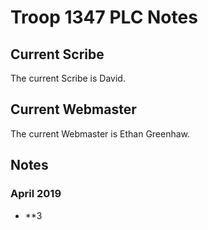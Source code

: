 # Troop 1347 PLC Notes
## Current Scribe
The current Scribe is David.
## Current Webmaster
The current Webmaster is Ethan Greenhaw.
## Notes
### April 2019
 - **3
<!--stackedit_data:
eyJoaXN0b3J5IjpbMTEwMTcyNjI5XX0=
-->